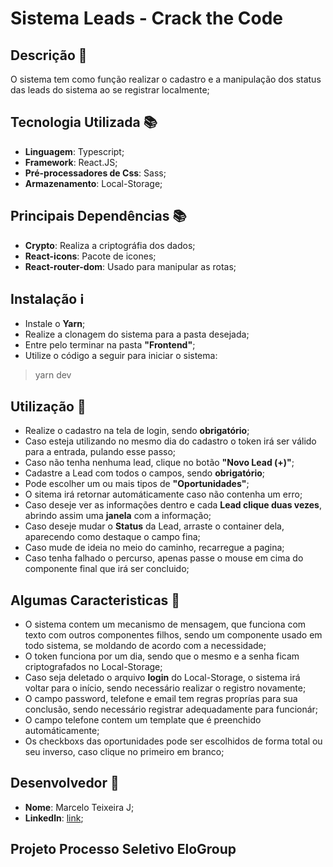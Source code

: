 # Sistema Leads - Crack the Code

## Descrição 📃
O sistema tem como função realizar o cadastro e a manipulação dos status das leads do sistema ao se registrar localmente;

## Tecnologia Utilizada 📚
- **Linguagem**: Typescript;
- **Framework**: React.JS;
- **Pré-processadores de Css**: Sass;
- **Armazenamento**: Local-Storage;

## Principais Dependências 📚
- **Crypto**: Realiza a criptográfia dos dados;
- **React-icons**: Pacote de icones;
- **React-router-dom**: Usado para manipular as rotas;

## Instalação ℹ️
- Instale o **Yarn**;
- Realize a clonagem do sistema para a pasta desejada;
- Entre pelo terminar na pasta **"Frontend"**;
- Utilize o código a seguir para iniciar o sistema:
> yarn dev

## Utilização 🏹
- Realize o cadastro na tela de login, sendo **obrigatório**;
- Caso esteja utilizando no mesmo dia do cadastro o token irá ser válido para a entrada, pulando esse passo;
- Caso não tenha nenhuma lead, clique no botão **"Novo Lead (+)"**;
- Cadastre a Lead com todos o campos, sendo **obrigatório**;
- Pode escolher um ou mais tipos de **"Oportunidades"**;
- O sitema irá retornar automáticamente caso não contenha um erro;
- Caso deseje ver as informações dentro e cada **Lead clique duas vezes**, abrindo assim uma **janela** com a informação;
- Caso deseje mudar o **Status** da Lead, arraste o container dela, aparecendo como destaque o campo fina;
- Caso mude de ideia no meio do caminho, recarregue a pagina;
- Caso tenha falhado o percurso, apenas passe o mouse em cima do componente final que irá ser concluido;

## Algumas Caracteristicas 🤖
- O sistema contem um mecanismo de mensagem, que funciona com texto com outros componentes filhos, sendo um componente usado em todo sistema, se moldando de acordo com a necessidade;
- O token funciona por um dia, sendo que o mesmo e a senha ficam criptografados no Local-Storage;
- Caso seja deletado o arquivo **login** do Local-Storage, o sistema irá voltar para o início, sendo necessário realizar o registro novamente;
- O campo password, telefone e email tem regras proprías para sua conclusão, sendo necessário registrar adequadamente para funcionár;
- O campo telefone contem um template que é preenchido automáticamente;
- Os checkboxs das oportunidades pode ser escolhidos de forma total ou seu inverso, caso clique no primeiro em branco;

## Desenvolvedor 📝
- **Nome**: Marcelo Teixeira J;
- **Linkedln**: [link](https://www.linkedin.com/in/martex8/);

## Projeto Processo Seletivo EloGroup